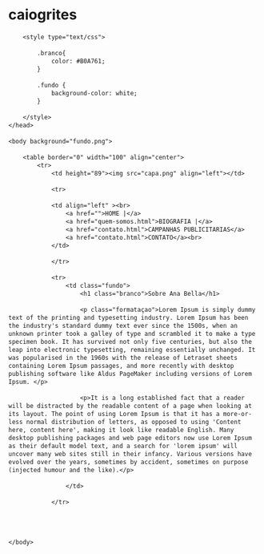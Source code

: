 # caiogrites
<!DOCTYPE html>
<html>
	<head>
		<title>Ana Bella</title>
		<meta charset="utf-8">

		<style type="text/css">
			
			.branco{
				color: #B0A761;
			}

			.fundo {
				background-color: white;
			}

		</style>
	</head>

	<body background="fundo.png">

		<table border="0" width="100" align="center">
			<tr>
				<td height="89"><img src="capa.png" align="left"></td>

				<tr>

				<td align="left" ><br>
					<a href="">HOME |</a>
					<a href="quem-somos.html">BIOGRAFIA |</a>
					<a href="contato.html">CAMPANHAS PUBLICITARIAS</a>
					<a href="contato.html">CONTATO</a><br>
				</td>

				</tr>

				<tr>
					<td class="fundo">
						<h1 class="branco">Sobre Ana Bella</h1>

						<p class="formataçao">Lorem Ipsum is simply dummy text of the printing and typesetting industry. Lorem Ipsum has been the industry's standard dummy text ever since the 1500s, when an unknown printer took a galley of type and scrambled it to make a type specimen book. It has survived not only five centuries, but also the leap into electronic typesetting, remaining essentially unchanged. It was popularised in the 1960s with the release of Letraset sheets containing Lorem Ipsum passages, and more recently with desktop publishing software like Aldus PageMaker including versions of Lorem Ipsum. </p>

						<p>It is a long established fact that a reader will be distracted by the readable content of a page when looking at its layout. The point of using Lorem Ipsum is that it has a more-or-less normal distribution of letters, as opposed to using 'Content here, content here', making it look like readable English. Many desktop publishing packages and web page editors now use Lorem Ipsum as their default model text, and a search for 'lorem ipsum' will uncover many web sites still in their infancy. Various versions have evolved over the years, sometimes by accident, sometimes on purpose (injected humour and the like).</p>

					</td>
				
				</tr>



		
	</body>
</html>

